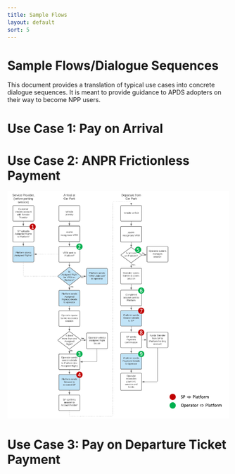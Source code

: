 ```yaml
---
title: Sample Flows
layout: default
sort: 5
---
```

# Sample Flows/Dialogue Sequences
This document provides a translation of typical use cases into concrete dialogue sequences. It is meant to provide guidance to APDS adopters on their way to become NPP users.

# Use Case 1: Pay on Arrival

# Use Case 2: ANPR Frictionless Payment

![Use Case 2 Flow](assets/images/usecases/usecase2flow.png)

# Use Case 3: Pay on Departure Ticket Payment

